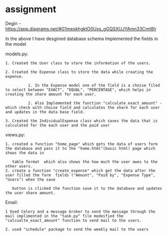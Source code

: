 # assignment
Degin - https://app.diagrams.net/#G1meskhgktO0Uxs_gGQSXUJYAmn33Cmt8h

In the above I have desgined database schema 
    Implemented the fields in the model

models.py:

    1. Created the User class to store the information of the users.
    
    2. Created the Expense class to store the data while creating the expense.
    
              1. In the Expense model one of the field is a choise filed to select between "EXACT", "EQUAL", "PERCENTAGE", which helps in creating the share amount for each user.
              
              2. Also Implemented the function "calculate_exact_amount" - which check with choise field and calculates the share for each user and updates in the data base field.
                 
    3. Created the IndividualExpense class which saves the data that is calculated for the each user and the paid user

views.py:

    1. created a function "home_page" which gets the data of users form the database and pass it to the "home.html"(basic html) page which shows the data in 
    
       table format  which also shows the how much the user owes to the other users.
    2. create a function "create_expense" which get the data after the user filled the form  fields ("Amount", "Paid by", "Expense Type", "Users") when the save 
    
       button is clicked the function save it to the database and updates the user share amount.
       
Email:

    1 Used Celery and a message broker to send the message through the mail implimented in the "task.py" file modeified the "calcualte_exact_amount" function to send mail to the users.
    
    2. used "schedule" package to send the weekly mail to the users
